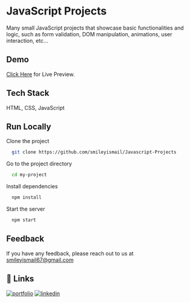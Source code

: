 # JavaScript Projects

Many small JavaScript projects that showcase basic functionalities and logic, such as form validation, DOM manipulation, animations, user interaction, etc...

## Demo

<a href="https://javascript-projectss.netlify.app/" target="_blank">Click Here</a> for Live Preview.

## Tech Stack

HTML, CSS, JavaScript

## Run Locally

Clone the project

```bash
  git clone https://github.com/smileyismail/Javascript-Projects
```

Go to the project directory

```bash
  cd my-project
```

Install dependencies

```bash
  npm install
```

Start the server

```bash
  npm start
```

## Feedback

If you have any feedback, please reach out to us at smileyismail67@gmail.com

## 🔗 Links

[![portfolio](https://img.shields.io/badge/my_portfolio-000?style=for-the-badge&logo=ko-fi&logoColor=white)](https://smiley-ismail.netlify.app/)
[![linkedin](https://img.shields.io/badge/linkedin-0A66C2?style=for-the-badge&logo=linkedin&logoColor=white)](https://www.linkedin.com/in/smileyismail/)
